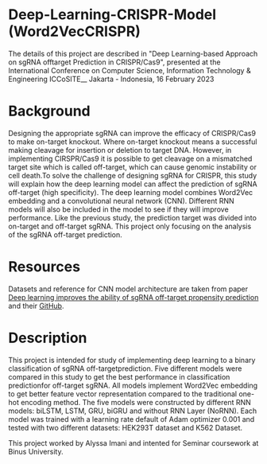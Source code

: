 # Deep-Learning-CRISPR-Model (Word2VecCRISPR)
The details of this project are described in "Deep Learning-based Approach on sgRNA offtarget Prediction in CRISPR/Cas9", presented at the International Conference on Computer Science, Information Technology & Engineering ICCoSITE__
Jakarta - Indonesia, 16 February 2023

# Background
Designing the appropriate sgRNA can improve the efficacy of CRISPR/Cas9 to make on-target knockout. 
Where on-target knockout means a successful making cleavage for insertion or deletion to target DNA. 
However, in implementing CIRSPR/Cas9 it is possible to get cleavage on a mismatched target site which is called off-target, 
which can cause genomic instability or cell death.To solve the challenge of designing sgRNA for CRISPR, 
this study will explain how the deep learning model can affect the prediction of sgRNA off-target (high specificity). 
The deep learning model combines Word2Vec embedding and a convolutional neural network (CNN). 
Different RNN models will also be included in the model to see if they will improve performance. 
Like the previous study, the prediction target was divided into on-target and off-target sgRNA. 
This project only focusing on the analysis of the sgRNA off-target prediction.

# Resources

Datasets and reference for CNN model architecture are taken from paper [Deep learning improves the ability of sgRNA off-target propensity prediction](https://bmcbioinformatics.biomedcentral.com/articles/10.1186/s12859-020-3395-z) 
and their [GitHub](https://github.com/LQYoLH/CnnCrispr).

# Description
This project is intended for study of implementing deep learning to a binary classification of sgRNA off-targetprediction. 
Five different models were compared in this study to get the best performance in classification predictionfor off-target sgRNA. 
All models implement Word2Vec embedding to get better feature vector representation compared to the traditional one-hot encoding method. 
The five models were constructed by different RNN models: biLSTM, LSTM, GRU, biGRU and without RNN Layer (NoRNN). 
Each model was trained with a learning rate default of Adam optimizer 0.001 and tested with two different datasets: HEK293T dataset and K562 Dataset.

This project worked by Alyssa Imani and intented for Seminar coursework at Binus University.
